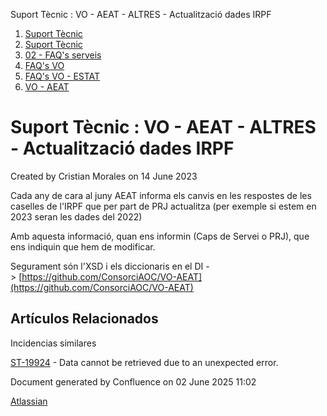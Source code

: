 Suport Tècnic : VO - AEAT - ALTRES - Actualització dades IRPF  

1.  [Suport Tècnic](index.md)
2.  [Suport Tècnic](13893782.md)
3.  [02 - FAQ's serveis](26313393.md)
4.  [FAQ's VO](28705575.md)
5.  [FAQ's VO - ESTAT](28705579.md)
6.  [VO - AEAT](VO---AEAT_36340975.md)

Suport Tècnic : VO - AEAT - ALTRES - Actualització dades IRPF
=============================================================

Created by Cristian Morales on 14 June 2023

  

Cada any de cara al juny AEAT informa els canvis en les respostes de les caselles de l'IRPF que per part de PRJ actualitza (per exemple si estem en 2023 seran les dades del 2022)

Amb aquesta informació, quan ens informin (Caps de Servei o PRJ), que ens indiquin que hem de modificar. 

Segurament són l'XSD i els diccionaris en el DI -> [https://github.com/ConsorciAOC/VO-AEAT](https://github.com/ConsorciAOC/VO-AEAT)

Artículos Relacionados
----------------------

  

  

Incidencias similares

[ST-19924](https://contacte.aoc.cat/browse/ST-19924?src=confmacro) - Data cannot be retrieved due to an unexpected error.

  

Document generated by Confluence on 02 June 2025 11:02

[Atlassian](http://www.atlassian.com/)